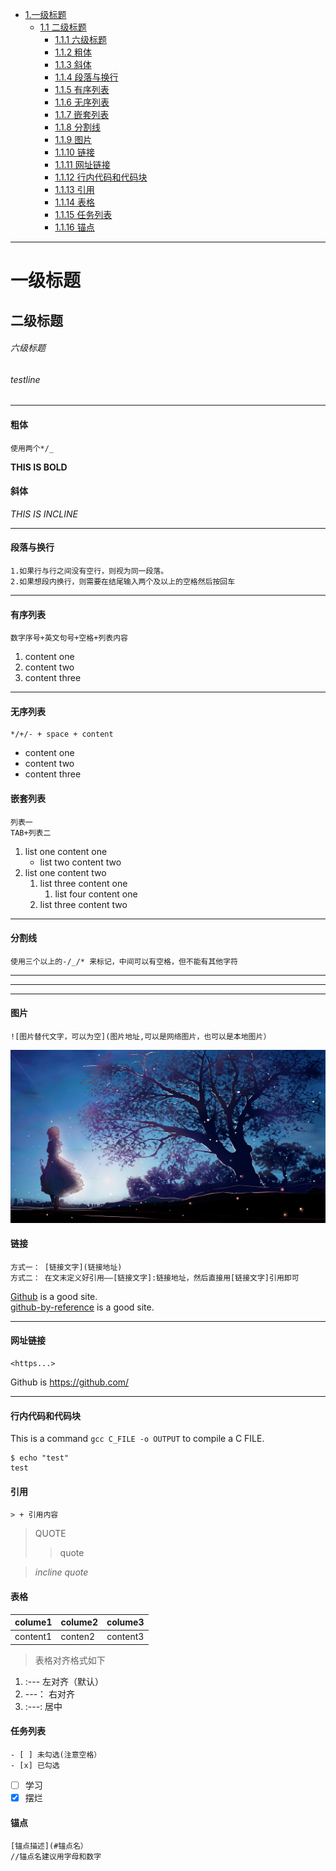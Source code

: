 - [1.一级标题](#一级标题)
	- [1.1 二级标题](#二级标题)
		- [1.1.1 六级标题](#六级标题)
		- [1.1.2 粗体](#粗体)
		- [1.1.3 斜体](#斜体)
		- [1.1.4 段落与换行](#段落与换行)
		- [1.1.5 有序列表](#有序列表)
		- [1.1.6 无序列表](#无序列表)
		- [1.1.7 嵌套列表](#嵌套列表)
		- [1.1.8 分割线](#分割线)
		- [1.1.9 图片](#图片)
		- [1.1.10 链接](#链接)
		- [1.1.11 网址链接](#网址链接)
		- [1.1.12 行内代码和代码块](#行内代码和代码块)
		- [1.1.13 引用](#引用)
		- [1.1.14 表格](#表格)
		- [1.1.15 任务列表](#任务列表)
		- [1.1.16 锚点](#锚点)
-----
# 一级标题
## 二级标题
###### 六级标题
###### testline

------

#### 粗体
```
使用两个*/_
```
**THIS IS BOLD**

#### 斜体
*THIS IS INCLINE*

-------

#### 段落与换行
```
1.如果行与行之间没有空行，则视为同一段落。  
2.如果想段内换行，则需要在结尾输入两个及以上的空格然后按回车
```


---

#### 有序列表
```
数字序号+英文句号+空格+列表内容
```
1. content one
2. content two
3. content three

---
#### 无序列表
```
*/+/- + space + content
```
- content one
- content two
- content three

#### 嵌套列表
```
列表一
TAB+列表二
```
1. list one content one
	- list two content two
2. list one content two
	1. list three content one
		1. list four content one
	2. list three content two

---

#### 分割线
```
使用三个以上的-/_/* 来标记，中间可以有空格，但不能有其他字符
```
----------
*********
__________

#### 图片
```
![图片替代文字，可以为空](图片地址,可以是网络图片，也可以是本地图片）
```
![EXAMPLE](./img/temp.jpg)


#### 链接
```
方式一： [链接文字](链接地址)
方式二： 在文末定义好引用——[链接文字]:链接地址，然后直接用[链接文字]引用即可
```
[Github](https://github.com/) is a good site.  
[github-by-reference] is a good site.

[github-by-reference]:
https://github.com/

----

#### 网址链接
```
<https...>
```
Github is <https://github.com/>

----

#### 行内代码和代码块
This is a command `gcc C_FILE -o OUTPUT` to compile a C FILE.
```shell
$ echo "test"
test
```

#### 引用
`> + 引用内容`
> QUOTE
>> quote  

> *incline quote*


#### 表格
|colume1|colume2|colume3|
|----|----|:---:|
|content1|conten2|content3|
> 表格对齐格式如下  
1. :--- 左对齐（默认）
2. ---： 右对齐
3. :---: 居中

#### 任务列表
```
- [ ] 未勾选(注意空格）
- [x] 已勾选
```
- [ ] 学习
- [x] 摆烂

#### 锚点
```
[锚点描述](#锚点名）
//锚点名建议用字母和数字
```

